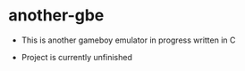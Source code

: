 # another-gbe

- This is another gameboy emulator in progress written in C

- Project is currently unfinished
